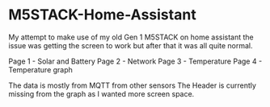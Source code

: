 # M5STACK-Home-Assistant

My attempt to make use of my old Gen 1 M5STACK on home assistant
the issue was getting the screen to work but after that it was all quite normal.

Page 1 - Solar and Battery
Page 2 - Network
Page 3 - Temperature
Page 4 - Temperature graph

The data is mostly from MQTT from other sensors
The Header is currently missing from the graph as I wanted more screen space.
